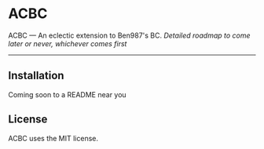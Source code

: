 # ACBC

ACBC — An eclectic extension to Ben987's BC.
*Detailed roadmap to come later or never, whichever comes first*

***

## Installation
Coming soon to a README near you

## License
ACBC uses the MIT license.
